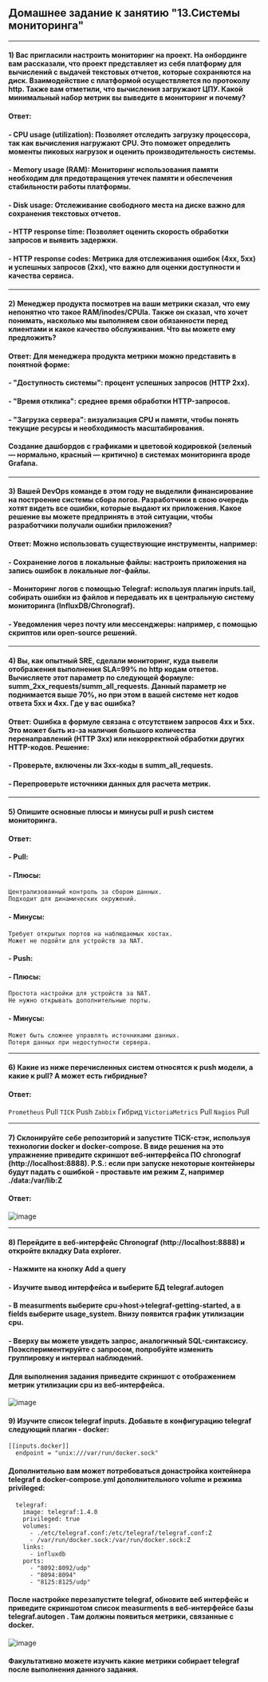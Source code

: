 ## Домашнее задание к занятию "13.Системы мониторинга"
---
#### 1) Вас пригласили настроить мониторинг на проект. На онбординге вам рассказали, что проект представляет из себя платформу для вычислений с выдачей текстовых отчетов, которые сохраняются на диск. Взаимодействие с платформой осуществляется по протоколу http. Также вам отметили, что вычисления загружают ЦПУ. Какой минимальный набор метрик вы выведите в мониторинг и почему?

#### Ответ: 
#### - CPU usage (utilization): Позволяет отследить загрузку процессора, так как вычисления нагружают CPU. Это поможет определить моменты пиковых нагрузок и оценить производительность системы.
#### - Memory usage (RAM): Мониторинг использования памяти необходим для предотвращения утечек памяти и обеспечения стабильности работы платформы.
#### - Disk usage: Отслеживание свободного места на диске важно для сохранения текстовых отчетов.
#### - HTTP response time: Позволяет оценить скорость обработки запросов и выявить задержки.
#### - HTTP response codes: Метрика для отслеживания ошибок (4xx, 5xx) и успешных запросов (2xx), что важно для оценки доступности и качества сервиса.

---
#### 2) Менеджер продукта посмотрев на ваши метрики сказал, что ему непонятно что такое RAM/inodes/CPUla. Также он сказал, что хочет понимать, насколько мы выполняем свои обязанности перед клиентами и какое качество обслуживания. Что вы можете ему предложить?

#### Ответ: Для менеджера продукта метрики можно представить в понятной форме:
#### - "Доступность системы": процент успешных запросов (HTTP 2xx).
#### - "Время отклика": среднее время обработки HTTP-запросов.
#### - "Загрузка сервера": визуализация CPU и памяти, чтобы понять текущие ресурсы и необходимость масштабирования.
#### Создание дашбордов с графиками и цветовой кодировкой (зеленый — нормально, красный — критично) в системах мониторинга вроде Grafana.

---
#### 3) Вашей DevOps команде в этом году не выделили финансирование на построение системы сбора логов. Разработчики в свою очередь хотят видеть все ошибки, которые выдают их приложения. Какое решение вы можете предпринять в этой ситуации, чтобы разработчики получали ошибки приложения?

#### Ответ: Можно использовать существующие инструменты, например:
#### - Сохранение логов в локальные файлы: настроить приложения на запись ошибок в локальные лог-файлы.
#### - Мониторинг логов с помощью Telegraf: используя плагин inputs.tail, собирать ошибки из файлов и передавать их в центральную систему мониторинга (InfluxDB/Chronograf).
#### - Уведомления через почту или мессенджеры: например, с помощью скриптов или open-source решений.

---
#### 4) Вы, как опытный SRE, сделали мониторинг, куда вывели отображения выполнения SLA=99% по http кодам ответов. Вычисляете этот параметр по следующей формуле: summ_2xx_requests/summ_all_requests. Данный параметр не поднимается выше 70%, но при этом в вашей системе нет кодов ответа 5xx и 4xx. Где у вас ошибка?

#### Ответ: Ошибка в формуле связана с отсутствием запросов 4xx и 5xx. Это может быть из-за наличия большого количества перенаправлений (HTTP 3xx) или некорректной обработки других HTTP-кодов. Решение:
#### - Проверьте, включены ли 3xx-коды в summ_all_requests.
#### - Перепроверьте источники данных для расчета метрик.

---
#### 5) Опишите основные плюсы и минусы pull и push систем мониторинга.

#### Ответ: 
#### - Pull:
#### - Плюсы:
```
Централизованный контроль за сбором данных.
Подходит для динамических окружений.
```
#### - Минусы:
```
Требует открытых портов на наблюдаемых хостах.
Может не подойти для устройств за NAT.
```
#### - Push:
#### - Плюсы:
```
Простота настройки для устройств за NAT.
Не нужно открывать дополнительные порты.
```
#### - Минусы:
```
Может быть сложнее управлять источниками данных.
Потеря данных при недоступности сервера.
```

---
#### 6) Какие из ниже перечисленных систем относятся к push модели, а какие к pull? А может есть гибридные?

#### Ответ:
`Prometheus` Pull
`TICK` Push
`Zabbix` Гибрид
`VictoriaMetrics` Pull
`Nagios` Pull

---
#### 7) Склонируйте себе репозиторий и запустите TICK-стэк, используя технологии docker и docker-compose. В виде решения на это упражнение приведите скриншот веб-интерфейса ПО chronograf (http://localhost:8888). P.S.: если при запуске некоторые контейнеры будут падать с ошибкой - проставьте им режим Z, например ./data:/var/lib:Z

#### Ответ:
![image](https://github.com/user-attachments/assets/d2ed5f5e-9d66-49d6-9484-cd72d2d9669c)


---
#### 8) Перейдите в веб-интерфейс Chronograf (http://localhost:8888) и откройте вкладку Data explorer.

#### - Нажмите на кнопку Add a query
#### - Изучите вывод интерфейса и выберите БД telegraf.autogen
#### - В measurments выберите cpu->host->telegraf-getting-started, а в fields выберите usage_system. Внизу появится график утилизации cpu.
#### - Вверху вы можете увидеть запрос, аналогичный SQL-синтаксису. Поэкспериментируйте с запросом, попробуйте изменить группировку и интервал наблюдений.
#### Для выполнения задания приведите скриншот с отображением метрик утилизации cpu из веб-интерфейса.
![image](https://github.com/user-attachments/assets/a989b14c-5463-4793-a2ab-91819a831385)


#### 9) Изучите список telegraf inputs. Добавьте в конфигурацию telegraf следующий плагин - docker:
```
[[inputs.docker]]
  endpoint = "unix:///var/run/docker.sock"
```
#### Дополнительно вам может потребоваться донастройка контейнера telegraf в docker-compose.yml дополнительного volume и режима privileged:
```
  telegraf:
    image: telegraf:1.4.0
    privileged: true
    volumes:
      - ./etc/telegraf.conf:/etc/telegraf/telegraf.conf:Z
      - /var/run/docker.sock:/var/run/docker.sock:Z
    links:
      - influxdb
    ports:
      - "8092:8092/udp"
      - "8094:8094"
      - "8125:8125/udp"
```
#### После настройке перезапустите telegraf, обновите веб интерфейс и приведите скриншотом список measurments в веб-интерфейсе базы telegraf.autogen . Там должны появиться метрики, связанные с docker.
![image](https://github.com/user-attachments/assets/27f72b00-1b7b-4bee-8e8f-74d705466895)


#### Факультативно можете изучить какие метрики собирает telegraf после выполнения данного задания.
